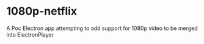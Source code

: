 # 1080p-netflix
A Poc Electron app attempting to add support for 1080p video to be merged into ElectronPlayer
